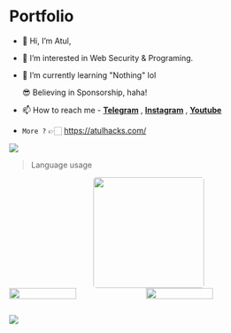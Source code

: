 # Portfolio

- 👋 Hi, I’m Atul,
- 👀 I’m interested in Web Security & Programing.
- 🌱 I’m currently learning "Nothing" lol

  😎 Believing in Sponsorship, haha!

- 📫 How to reach me - [**Telegram**](https://telegram.me/atulhack) , [**Instagram**](https://instagram.com/atulhack) , [**Youtube**](https://youtube.com/)
- 
   ```More ?``` 👉🏻 https://atulhacks.com/

<img src="https://readme-typing-svg.herokuapp.com?color=00FF00&width=420&lines=🔥+𝗔𝗻𝘂𝗸𝗮𝗿+𝐭𝐡𝐢𝐬+𝘀𝗶𝗱𝗲+...">
  
 
> Language usage

<div align="center">
    <img height="200px" style="border:none; border-radius:5px;" src="https://github-readme-stats-api-holic-x.vercel.app/api/top-langs/?username=atulhacks&theme=gruvbox_light&layout=compact"/>
</div>
<div style="display: flex;">
    <img src="https://github-readme-stats.vercel.app/api?username=atulhack&count_private=true&show_icons=true&theme=chartreuse-dark&custom_title=What%27s+the+craic?&include_all_commits=true&hide_border=true&bg_color=000000" style="width: 49%;">
    <img src="https://github-readme-streak-stats.herokuapp.com/?user=atulhack&theme=chartreuse-dark&hide_border=True&bg_color=000000"  width="49%";>
</div>

##

![](https://visitor-badge.laobi.icu/badge?page_id=atulhack.readme)

